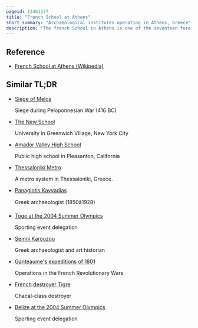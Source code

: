 ```yaml
---
pageid: 13461377
title: "French School at Athens"
short_summary: "Archaeological institutes operating in Athens, Greece"
description: "The french School in Athens is one of the seventeen foreign archaeological Institutes in Athens greece."
---
```


## Reference

- [French School at Athens (Wikipedia)](https://en.wikipedia.org/?curid=13461377)

## Similar TL;DR

- [Siege of Melos](/tldr/en/siege-of-melos)

  Siege during Peloponnesian War (416 BC)

- [The New School](/tldr/en/the-new-school)

  University in Greenwich Village, New York City

- [Amador Valley High School](/tldr/en/amador-valley-high-school)

  Public high school in Pleasanton, California

- [Thessaloniki Metro](/tldr/en/thessaloniki-metro)

  A metro system in Thessaloniki, Greece.

- [Panagiotis Kavvadias](/tldr/en/panagiotis-kavvadias)

  Greek archaeologist (1850â1928)

- [Togo at the 2004 Summer Olympics](/tldr/en/togo-at-the-2004-summer-olympics)

  Sporting event delegation

- [Semni Karouzou](/tldr/en/semni-karouzou)

  Greek archaeologist and art historian

- [Ganteaume's expeditions of 1801](/tldr/en/ganteaumes-expeditions-of-1801)

  Operations in the French Revolutionary Wars

- [French destroyer Tigre](/tldr/en/french-destroyer-tigre)

  Chacal-class destroyer

- [Belize at the 2004 Summer Olympics](/tldr/en/belize-at-the-2004-summer-olympics)

  Sporting event delegation
